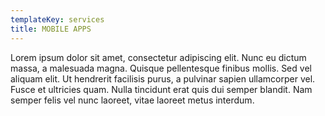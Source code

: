 ```yaml
---
templateKey: services
title: MOBILE APPS
---
```

Lorem ipsum dolor sit amet, consectetur adipiscing elit. Nunc eu dictum massa, a malesuada magna. Quisque pellentesque finibus mollis. Sed vel aliquam elit. Ut hendrerit facilisis purus, a pulvinar sapien ullamcorper vel. Fusce et ultricies quam. Nulla tincidunt erat quis dui semper blandit. Nam semper felis vel nunc laoreet, vitae laoreet metus interdum.
